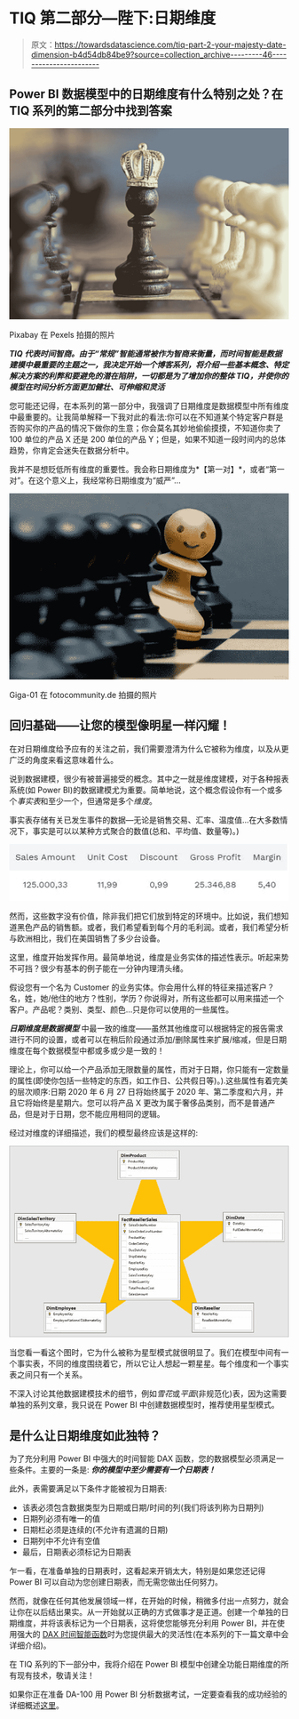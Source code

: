 # TIQ 第二部分—陛下:日期维度

> 原文：<https://towardsdatascience.com/tiq-part-2-your-majesty-date-dimension-b4d54db84be9?source=collection_archive---------46----------------------->

## Power BI 数据模型中的日期维度有什么特别之处？在 TIQ 系列的第二部分中找到答案

![](img/54ccefd0cd31a8c8df1d5e0267353aa7.png)

Pixabay 在 Pexels 拍摄的照片

***TIQ 代表时间智商。由于“常规”智能通常被作为智商来衡量，而时间智能是数据建模中最重要的主题之一，我决定开始一个博客系列，将介绍一些基本概念、特定解决方案的利弊和要避免的潜在陷阱，一切都是为了增加你的整体 TIQ，并使你的模型在时间分析方面更加健壮、可伸缩和灵活***

您可能还记得，在本系列的第一部分中，我强调了日期维度是数据模型中所有维度中最重要的。让我简单解释一下我对此的看法:你可以在不知道某个特定客户群是否购买你的产品的情况下做你的生意；你会莫名其妙地偷偷摸摸，不知道你卖了 100 单位的产品 X 还是 200 单位的产品 Y；但是，如果不知道一段时间内的总体趋势，你肯定会迷失在数据分析中。

我并不是想贬低所有维度的重要性。我会称日期维度为*【第一对】*，或者“第一对”。在这个意义上，我经常称日期维度为“威严”…

![](img/a133117f422f15ceeaf9074a04721517.png)

Giga-01 在 fotocommunity.de 拍摄的照片

## 回归基础——让您的模型像明星一样闪耀！

在对日期维度给予应有的关注之前，我们需要澄清为什么它被称为维度，以及从更广泛的角度来看这意味着什么。

说到数据建模，很少有被普遍接受的概念。其中之一就是维度建模，对于各种报表系统(如 Power BI)的数据建模尤为重要。简单地说，这个概念假设你有一个或多个*事实表*和至少一个，但通常是多个*维度*。

事实表存储有关已发生事件的数据—无论是销售交易、汇率、温度值…在大多数情况下，事实是可以以某种方式聚合的数值(总和、平均值、数量等)。)

![](img/3a4d18d63ae5ee0896f1716c10328809.png)

然而，这些数字没有价值，除非我们把它们放到特定的环境中。比如说，我们想知道黑色产品的销售额。或者，我们希望看到每个月的毛利润。或者，我们希望分析与欧洲相比，我们在美国销售了多少台设备。

这里，维度开始发挥作用。最简单地说，维度是业务实体的描述性表示。听起来势不可挡？很少有基本的例子能在一分钟内理清头绪。

假设您有一个名为 Customer 的业务实体。你会用什么样的特征来描述客户？名，姓，她/他住的地方？性别，学历？你说得对，所有这些都可以用来描述一个客户。产品呢？类别、类型、颜色…只是你可以使用的一些属性。

***日期维度是数据模型*** 中最一致的维度——虽然其他维度可以根据特定的报告需求进行不同的设置，或者可以在稍后阶段通过添加/删除属性来扩展/缩减，但是日期维度在每个数据模型中都或多或少是一致的！

理论上，你可以给一个产品添加无限数量的属性，而对于日期，你只能有一定数量的属性(即使你包括一些特定的东西，如工作日、公共假日等)。).这些属性有着完美的层次顺序:日期 2020 年 6 月 27 日将始终属于 2020 年、第二季度和六月，并且它将始终是星期六。您可以将产品 X 更改为属于奢侈品类别，而不是普通产品，但是对于日期，您不能应用相同的逻辑。

经过对维度的详细描述，我们的模型最终应该是这样的:

![](img/ae54f4aa1290f78c2dd00780ed698b08.png)

当您看一看这个图时，它为什么被称为星型模式就很明显了。我们在模型中间有一个事实表，不同的维度围绕着它，所以它让人想起一颗星星。每个维度和一个事实表之间只有一个关系。

不深入讨论其他数据建模技术的细节，例如*雪花*或*平面*(非规范化)表，因为这需要单独的系列文章，我只说在 Power BI 中创建数据模型时，推荐使用星型模式。

## 是什么让日期维度如此独特？

为了充分利用 Power BI 中强大的时间智能 DAX 函数，您的数据模型必须满足一些条件。主要的一条是: ***你的模型中至少需要有一个日期表！***

此外，表需要满足以下条件才能被视为日期表:

*   该表必须包含数据类型为日期或日期/时间的列(我们将该列称为日期列)
*   日期列必须有唯一的值
*   日期栏必须是连续的(不允许有遗漏的日期)
*   日期列中不允许有空值
*   最后，日期表必须标记为日期表

乍一看，在准备单独的日期表时，这看起来开销太大，特别是如果您还记得 Power BI 可以自动为您创建日期表，而无需您做出任何努力。

然而，就像在任何其他发展领域一样，在开始的时候，稍微多付出一点努力，就会让你在以后结出果实。从一开始就以正确的方式做事才是正道。创建一个单独的日期维度，并将该表标记为一个日期表，这将使您能够充分利用 Power BI，并在使用强大的 [DAX 时间智能函数](https://docs.microsoft.com/en-us/dax/time-intelligence-functions-dax)时为您提供最大的灵活性(在本系列的下一篇文章中会详细介绍)。

在 TIQ 系列的下一部分中，我将介绍在 Power BI 模型中创建全功能日期维度的所有现有技术，敬请关注！

如果你正在准备 DA-100 用 Power BI 分析数据考试，一定要查看我的成功经验的详细概述[这里](/passing-da-100-microsoft-exam-my-experience-6a911b41ec79)。